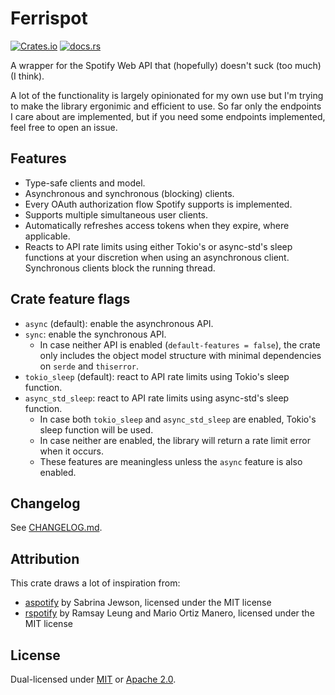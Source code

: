 # Ferrispot

[![Crates.io](https://img.shields.io/crates/v/ferrispot)](https://crates.io/crates/ferrispot) [![docs.rs](https://img.shields.io/docsrs/ferrispot)](https://docs.rs/ferrispot/latest)

A wrapper for the Spotify Web API that (hopefully) doesn't suck (too much) (I think).

A lot of the functionality is largely opinionated for my own use but I'm trying to make the library ergonimic and efficient to use. So far only the endpoints I care about are implemented, but if you need some endpoints implemented, feel free to open an issue.

## Features

-   Type-safe clients and model.
-   Asynchronous and synchronous (blocking) clients.
-   Every OAuth authorization flow Spotify supports is implemented.
-   Supports multiple simultaneous user clients.
-   Automatically refreshes access tokens when they expire, where applicable.
-   Reacts to API rate limits using either Tokio's or async-std's sleep functions at your discretion when using an asynchronous client. Synchronous clients block the running thread.

## Crate feature flags

-   `async` (default): enable the asynchronous API.
-   `sync`: enable the synchronous API.
    -   In case neither API is enabled (`default-features = false`), the crate only includes the object model structure with minimal dependencies on `serde` and `thiserror`.
-   `tokio_sleep` (default): react to API rate limits using Tokio's sleep function.
-   `async_std_sleep`: react to API rate limits using async-std's sleep function.
    -   In case both `tokio_sleep` and `async_std_sleep` are enabled, Tokio's sleep function will be used.
    -   In case neither are enabled, the library will return a rate limit error when it occurs.
    -   These features are meaningless unless the `async` feature is also enabled.

## Changelog

See [CHANGELOG.md](CHANGELOG.md).

## Attribution

This crate draws a lot of inspiration from:

-   [aspotify](https://github.com/SabrinaJewson/aspotify) by Sabrina Jewson, licensed under the MIT license
-   [rspotify](https://github.com/ramsayleung/rspotify) by Ramsay Leung and Mario Ortiz Manero, licensed under the MIT license

## License

Dual-licensed under [MIT](LICENSE-MIT) or [Apache 2.0](LICENSE-APACHE).
